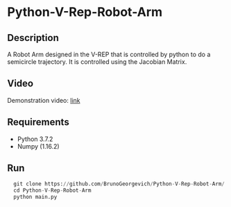 # Python-V-Rep-Robot-Arm

## Description
  A Robot Arm designed in the V-REP that is controlled by python to do a semicircle trajectory. It is controlled using the Jacobian
  Matrix.
  
## Video
  Demonstration video: [link](https://github.com/BrunoGeorgevich/Python-V-Rep-Robot-Arm/raw/master/media/Robot.mp4)  

## Requirements
  - Python 3.7.2
  - Numpy (1.16.2)
  
## Run
```python
  git clone https://github.com/BrunoGeorgevich/Python-V-Rep-Robot-Arm/
  cd Python-V-Rep-Robot-Arm
  python main.py
 ```
